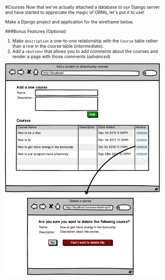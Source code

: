 #Courses
Now that we've actually attached a database to our Django server and have started to appreciate the magic of ORMs, let's put it to use!

Make a Django project and application for the wireframe below.

###Bonus Features (Optional)
1. Make `description` a one-to-one relationship with the `Course` table rather than a row in the course table (*intermediate*).
2. Add a `<button>` that allows you to add comments about the courses and render a page with those comments (*advanced*)

![Courses](/mvc-courses.png "Courses")
